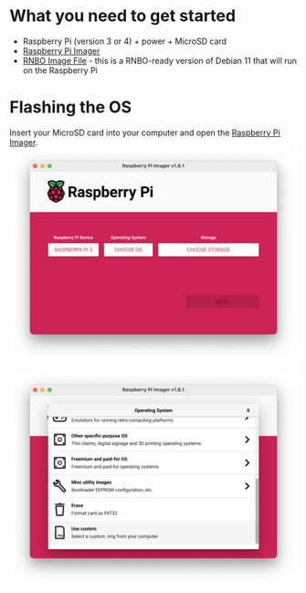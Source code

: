 # What you need to get started
- Raspberry Pi (version 3 or 4) + power + MicroSD card
- [Raspberry Pi Imager](https://github.com/raspberrypi/rpi-imager/releases)
- [RNBO Image File](https://rnbo.cycling74.com/resources) - this is a RNBO-ready version of Debian 11 that will run on the Raspberry Pi

# Flashing the OS
Insert your MicroSD card into your computer and open the [Raspberry Pi Imager](https://github.com/raspberrypi/rpi-imager/releases).
![Raspberry Pi Imager](./img/pi-imager.png)

![Choose the RNBO Image File](./img/os-choose.png)
